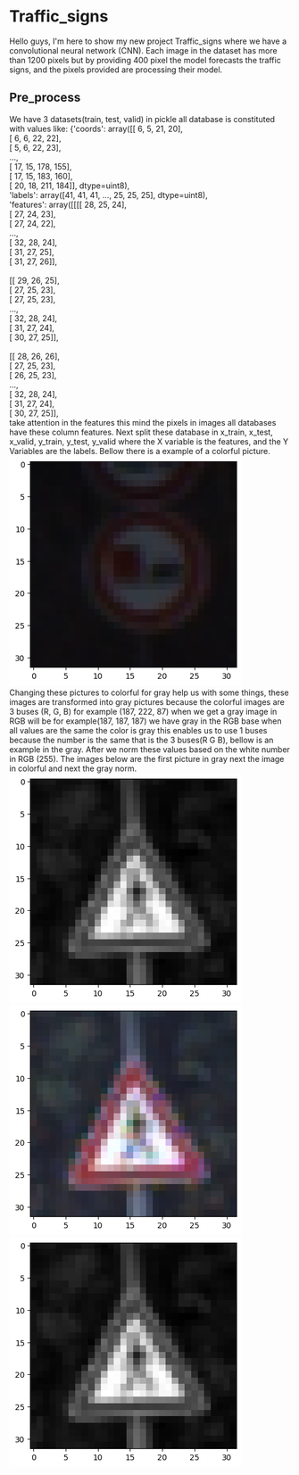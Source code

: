 # Traffic_signs
Hello guys, I'm here to show my new project Traffic_signs where we have a convolutional neural network (CNN). Each image in the dataset has more than 1200 pixels but by providing 400 pixel
the model forecasts the traffic signs, and the pixels provided are processing their model.
## Pre_process
We have 3 datasets(train, test, valid) in pickle all database is constituted with values like:
{'coords': array([[  6,   5,  21,  20],<br>
        [  6,   6,  22,  22],<br>
        [  5,   6,  22,  23],<br>
        ...,<br>
        [ 17,  15, 178, 155],<br>
        [ 17,  15, 183, 160],<br>
        [ 20,  18, 211, 184]], dtype=uint8),<br>
 'labels': array([41, 41, 41, ..., 25, 25, 25], dtype=uint8),<br>
 'features': array([[[[ 28,  25,  24],<br>
          [ 27,  24,  23],<br>
          [ 27,  24,  22],<br>
          ...,<br>
          [ 32,  28,  24],<br>
          [ 31,  27,  25],<br>
          [ 31,  27,  26]],<br>
 <br>
         [[ 29,  26,  25],<br>
          [ 27,  25,  23],<br>
          [ 27,  25,  23],<br>
          ...,<br>
          [ 32,  28,  24],<br>
          [ 31,  27,  24],<br>
          [ 30,  27,  25]],<br>
 <br>
         [[ 28,  26,  26],<br>
          [ 27,  25,  23],<br>
          [ 26,  25,  23],<br>
          ...,<br>
          [ 32,  28,  24],<br>
          [ 31,  27,  24],<br>
          [ 30,  27,  25]],<br>
take attention in the features this mind the pixels in images all databases have these column features. Next split these database in x_train, x_test, x_valid, y_train, y_test, y_valid 
where the X variable is the features, and the Y Variables are the labels. Bellow there is a example of a colorful picture.
![colorful_picture](https://github.com/lucasfreire01/Traffic_signs/blob/main/download.png)<br>
Changing these pictures to colorful for gray help us with some things, these images are transformed into gray pictures because the colorful images are 3 buses (R, G, B) for example (187, 222, 87) when we get a gray image in RGB will be for example(187, 187, 187) we have gray in the RGB base when all values are the same the color is gray this enables us to use 1 buses because the number is the same that is the 3 buses(R G B), bellow is an example in the gray. After we norm these values based on the white number in RGB (255). The images below are the first picture in gray next the image in colorful and next the gray norm.<br>
![gray_picture](https://github.com/lucasfreire01/Traffic_signs/blob/main/download1%20(2).png)<br>
![colorful_picture](https://github.com/lucasfreire01/Traffic_signs/blob/main/download2%20(2).png)<br>
![gray_norm_picture](https://github.com/lucasfreire01/Traffic_signs/blob/main/download3%20(2).png)<br>
